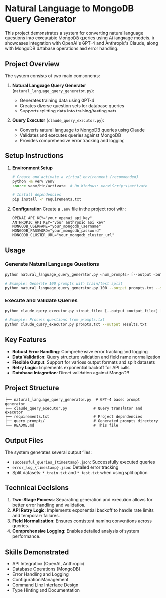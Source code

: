 # Natural Language to MongoDB Query Generator

This project demonstrates a system for converting natural language questions into executable MongoDB queries using AI language models. It showcases integration with OpenAI's GPT-4 and Anthropic's Claude, along with MongoDB database operations and error handling.

## Project Overview

The system consists of two main components:

1. **Natural Language Query Generator** (`natural_language_query_generator.py`):
   - Generates training data using GPT-4
   - Creates diverse question sets for database queries
   - Supports splitting data into training/testing sets

2. **Query Executor** (`claude_query_executor.py`):
   - Converts natural language to MongoDB queries using Claude
   - Validates and executes queries against MongoDB
   - Provides comprehensive error tracking and logging

## Setup Instructions

1. **Environment Setup**
   ```bash
   # Create and activate a virtual environment (recommended)
   python -m venv venv
   source venv/bin/activate  # On Windows: venv\Scripts\activate
   
   # Install dependencies
   pip install -r requirements.txt
   ```

2. **Configuration**
   Create a `.env` file in the project root with:
   ```plaintext
   OPENAI_API_KEY="your_openai_api_key"
   ANTHROPIC_API_KEY="your_anthropic_api_key"
   MONGODB_USERNAME="your_mongodb_username"
   MONGODB_PASSWORD="your_mongodb_password"
   MONGODB_CLUSTER_URL="your_mongodb_cluster_url"
   ```

## Usage

### Generate Natural Language Questions
```bash
python natural_language_query_generator.py <num_prompts> [--output <output_file>] [--split] [--train-ratio <ratio>] [--max-retries <retries>]

# Example: Generate 100 prompts with train/test split
python natural_language_query_generator.py 100 --output prompts.txt --split --train-ratio 0.8
```

### Execute and Validate Queries
```bash
python claude_query_executor.py <input_file> [--output <output_file>] [--api-key <api_key>]

# Example: Process questions from prompts.txt
python claude_query_executor.py prompts.txt --output results.txt
```

## Key Features

- **Robust Error Handling**: Comprehensive error tracking and logging
- **Data Validation**: Query structure validation and field name normalization
- **Flexible Output**: Support for various output formats and split datasets
- **Retry Logic**: Implements exponential backoff for API calls
- **Database Integration**: Direct validation against MongoDB

## Project Structure
```
├── natural_language_query_generator.py  # GPT-4 based prompt generator
├── claude_query_executor.py            # Query translator and executor
├── requirements.txt                    # Project dependencies
├── query_prompts/                      # Generated prompts directory
└── README.md                           # This file
```

## Output Files

The system generates several output files:
- `successful_queries_{timestamp}.json`: Successfully executed queries
- `error_log_{timestamp}.json`: Detailed error tracking
- Split datasets: `*_train.txt` and `*_test.txt` when using split option

## Technical Decisions

1. **Two-Stage Process**: Separating generation and execution allows for better error handling and validation.
2. **API Retry Logic**: Implements exponential backoff to handle rate limits and temporary failures.
3. **Field Normalization**: Ensures consistent naming conventions across queries.
4. **Comprehensive Logging**: Enables detailed analysis of system performance.

## Skills Demonstrated

- API Integration (OpenAI, Anthropic)
- Database Operations (MongoDB)
- Error Handling and Logging
- Configuration Management
- Command Line Interface Design
- Type Hinting and Documentation